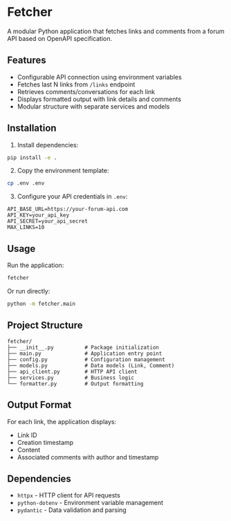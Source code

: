 # Fetcher

A modular Python application that fetches links and comments from a forum API based on OpenAPI specification.

## Features

- Configurable API connection using environment variables
- Fetches last N links from `/links` endpoint
- Retrieves comments/conversations for each link
- Displays formatted output with link details and comments
- Modular structure with separate services and models

## Installation

1. Install dependencies:
```bash
pip install -e .
```

2. Copy the environment template:
```bash
cp .env .env
```

3. Configure your API credentials in `.env`:
```
API_BASE_URL=https://your-forum-api.com
API_KEY=your_api_key
API_SECRET=your_api_secret
MAX_LINKS=10
```

## Usage

Run the application:
```bash
fetcher
```

Or run directly:
```bash
python -m fetcher.main
```

## Project Structure

```
fetcher/
├── __init__.py          # Package initialization
├── main.py              # Application entry point
├── config.py            # Configuration management
├── models.py            # Data models (Link, Comment)
├── api_client.py        # HTTP API client
├── services.py          # Business logic
└── formatter.py         # Output formatting
```

## Output Format

For each link, the application displays:
- Link ID
- Creation timestamp
- Content
- Associated comments with author and timestamp

## Dependencies

- `httpx` - HTTP client for API requests
- `python-dotenv` - Environment variable management
- `pydantic` - Data validation and parsing